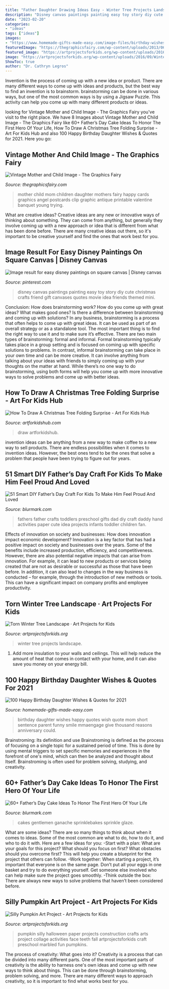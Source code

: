 ```yaml
---
title: "Father Daughter Drawing Ideas Easy - Winter Tree Projects Landscape"
description: "Disney canvas paintings painting easy toy story diy cute christmas crafts friend gift canvases quotes movie idea friends themed mini"
date: "2023-02-20"
categories:
- "ideas"
tags: ["ideas"]
images:
- "https://www.homemade-gifts-made-easy.com/image-files/birthday-wishes-for-daughter-thousand-reasons-600x900.jpg"
featuredImage: "https://thegraphicsfairy.com/wp-content/uploads/2013/06/Vintage-Mother-Child-Image-GraphicsFairy-662x1024.jpg"
featured_image: "https://artprojectsforkids.org/wp-content/uploads/2016/09/Winter-Tree-Art.jpg"
image: "https://artprojectsforkids.org/wp-content/uploads/2016/09/Winter-Tree-Art.jpg"
ShowToc: true
author: "Dr. Cathryn Legros"
---
```



Invention is the process of coming up with a new idea or product. There are many different ways to come up with ideas and products, but the best way to find an invention is to brainstorm. brainstorming can be done in various ways, but one of the most common ways is by using a Jigsaw Puzzle. This activity can help you come up with many different products or ideas.

	

		
looking for Vintage Mother and Child Image - The Graphics Fairy you've visit to the right place. We have 8 Images about Vintage Mother and Child Image - The Graphics Fairy like 60+ Father’s Day Cake Ideas To Honor The First Hero Of Your Life, How To Draw A Christmas Tree Folding Surprise - Art For Kids Hub and also 100 Happy Birthday Daughter Wishes &amp; Quotes for 2021. Here you go:
		
    
## Vintage Mother And Child Image - The Graphics Fairy

<img loading=lazy src="https://thegraphicsfairy.com/wp-content/uploads/2013/06/Vintage-Mother-Child-Image-GraphicsFairy-662x1024.jpg" onerror="this.onerror=null;this.src='https://tse4.mm.bing.net/th?id=OIP.RDpvKvPlGUMoyrDl0uwqogHaLd&amp;pid=15.1';" alt="Vintage Mother and Child Image - The Graphics Fairy">

_Source: thegraphicsfairy.com_

>mother child mom children daughter mothers fairy happy cards graphics angel postcards clip graphic antique printable valentine banquet young trying. 

	

What are creative ideas?
Creative ideas are any new or innovative ways of thinking about something. They can come from anything, but generally they involve coming up with a new approach or idea that is different from what has been done before. There are many creative ideas out there, so it's important to be creative yourself and find the ones that work best for you.

    
## Image Result For Easy Disney Paintings On Square Canvas | Disney Canvas

<img loading=lazy src="https://i.pinimg.com/736x/7f/fe/63/7ffe639224890829b30d6f7bdca7cae2.jpg" onerror="this.onerror=null;this.src='https://tse3.mm.bing.net/th?id=OIP.hwrjh48PSIrqyZdixU4iKAHaJs&amp;pid=15.1';" alt="Image result for easy disney paintings on square canvas | Disney canvas">

_Source: pinterest.com_

>disney canvas paintings painting easy toy story diy cute christmas crafts friend gift canvases quotes movie idea friends themed mini. 

	

Conclusion: How does brainstorming work? How do you come up with great ideas? What makes good ones? Is there a difference between brainstorming and coming up with solutions?
In any business, brainstorming is a process that often helps to come up with great ideas. It can be used as part of an overall strategy or as a standalone tool. The most important thing is to find the right way to use it and to make sure it’s effective. There are two main types of brainstorming: formal and informal. Formal brainstorming typically takes place in a group setting and is focused on coming up with specific solutions to problems. In contrast, informal brainstorming can take place in your own time and can be more creative. It can involve anything from talking about your ideas with friends to simply coming up with your thoughts on the matter at hand. While there’s no one way to do brainstorming, using both forms will help you come up with more innovative ways to solve problems and come up with better ideas.

    
## How To Draw A Christmas Tree Folding Surprise - Art For Kids Hub

<img loading=lazy src="https://www.artforkidshub.com/wp-content/uploads/2018/11/how-to-draw-a-christmas-tree-folding-feature.jpg" onerror="this.onerror=null;this.src='https://tse3.mm.bing.net/th?id=OIP.SBi8_JOhhm21dI_YI-K2lAHaEJ&amp;pid=15.1';" alt="How To Draw A Christmas Tree Folding Surprise - Art For Kids Hub">

_Source: artforkidshub.com_

>draw artforkidshub. 

	

invention ideas can be anything from a new way to make coffee to a new way to sell products. There are endless possibilities when it comes to invention ideas. However, the best ones tend to be the ones that solve a problem that people have been trying to figure out for years.

    
## 51 Smart DIY Father’s Day Craft For Kids To Make Him Feel Proud And Loved

<img loading=lazy src="http://www.blurmark.com/wp-content/uploads/2017/05/Hand-Print-Carft.jpg" onerror="this.onerror=null;this.src='https://tse2.mm.bing.net/th?id=OIP.W95AcllBWffhr83pra4R7wHaJ4&amp;pid=15.1';" alt="51 Smart DIY Father’s Day Craft For Kids To Make Him Feel Proud And Loved">

_Source: blurmark.com_

>fathers father crafts toddlers preschool gifts dad diy craft daddy hand activities paper cute idea projects infants toddler children fan. 

	

Effects of innovation on society and businesses: How does innovation impact economic development?
Innovation is a key factor that has had a positive impact on society and businesses over the years. Some of the benefits include increased production, efficiency, and competitiveness. However, there are also potential negative impacts that can arise from innovation. For example, it can lead to new products or services being created that are not as desirable or successful as those that have been before. In addition, it can also lead to changes in the way business is conducted – for example, through the introduction of new methods or tools. This can have a significant impact on company profits and employee productivity.

    
## Torn Winter Tree Landscape · Art Projects For Kids

<img loading=lazy src="https://artprojectsforkids.org/wp-content/uploads/2016/09/Winter-Tree-Art.jpg" onerror="this.onerror=null;this.src='https://tse2.mm.bing.net/th?id=OIP.W92bFV_hi2tgW_Wpse1BcQHaHa&amp;pid=15.1';" alt="Torn Winter Tree Landscape · Art Projects for Kids">

_Source: artprojectsforkids.org_

>winter tree projects landscape. 

	

1. Add more insulation to your walls and ceilings. This will help reduce the amount of heat that comes in contact with your home, and it can also save you money on your energy bill.

    
## 100 Happy Birthday Daughter Wishes &amp; Quotes For 2021

<img loading=lazy src="https://www.homemade-gifts-made-easy.com/image-files/birthday-wishes-for-daughter-thousand-reasons-600x900.jpg" onerror="this.onerror=null;this.src='https://tse1.mm.bing.net/th?id=OIP.W7KCzW8UUNyiA4n9KCcE2QHaLH&amp;pid=15.1';" alt="100 Happy Birthday Daughter Wishes &amp; Quotes for 2021">

_Source: homemade-gifts-made-easy.com_

>birthday daughter wishes happy quotes wish quote mom short sentence parent funny smile mmaengage give thousand reasons anniversary could. 

	

Brainstroming: Its definition and use
Brainstroming is defined as the process of focusing on a single topic for a sustained period of time. This is done by using mental triggers to set specific memories and experiences in the forefront of one's mind, which can then be analyzed and thought about Itself. Brainstroming is often used for problem solving, studying, and creativity.

    
## 60+ Father’s Day Cake Ideas To Honor The First Hero Of Your Life

<img loading=lazy src="https://www.blurmark.com/wp-content/uploads/2017/05/Fly-Dad-Cake.jpg" onerror="this.onerror=null;this.src='https://tse4.mm.bing.net/th?id=OIP.HOpBUg5FMI5xdsufMFGADwHaLH&amp;pid=15.1';" alt="60+ Father’s Day Cake Ideas To Honor The First Hero Of Your Life">

_Source: blurmark.com_

>cakes gentlemen ganache sprinklebakes sprinkle glaze. 

	

What are some ideas?
There are so many things to think about when it comes to ideas. Some of the most common are what to do, how to do it, and who to do it with. Here are a few ideas for you: 
-Start with a plan: What are your goals for this project? What should you focus on first? What obstacles should you overcome first? This will help you create a blueprint for the project that others can follow. 
-Work together: When starting a project, it’s important that everyone is on the same page. Don’t put all your eggs in one basket and try to do everything yourself. Get someone else involved who can help make sure the project goes smoothly. 
-Think outside the box: There are always new ways to solve problems that haven’t been considered before.

    
## Silly Pumpkin Art Project - Art Projects For Kids

<img loading=lazy src="https://artprojectsforkids.org/wp-content/uploads/2015/10/Silly-Pumpkin-Art.jpg" onerror="this.onerror=null;this.src='https://tse1.mm.bing.net/th?id=OIP.yymRrD67rWKBCPB4WvTwAAHaLC&amp;pid=15.1';" alt="Silly Pumpkin Art Project - Art Projects for Kids">

_Source: artprojectsforkids.org_

>pumpkin silly halloween paper projects construction crafts arts project collage activities face teeth fall artprojectsforkids craft preschool marbled fun pumpkins. 

	

The process of creativity: What goes into it?
Creativity is a process that can be divided into many different parts. One of the most important parts of creativity is the ability to harness one's own ideas and come up with new ways to think about things. This can be done through brainstorming, problem solving, and more. There are many different ways to approach creativity, so it is important to find what works best for you.

